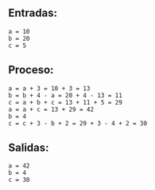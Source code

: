 ## Entradas:


```
a = 10
b = 20
c = 5
```
## Proceso:

 ```
a = a + 3 = 10 + 3 = 13
b = b + 4 - a = 20 + 4 - 13 = 11
c = a + b + c = 13 + 11 + 5 = 29
a = a + c = 13 + 29 = 42
b = 4
c = c + 3 - b + 2 = 29 + 3 - 4 + 2 = 30
```

## Salidas: 

```
a = 42 
b = 4
c = 30
```